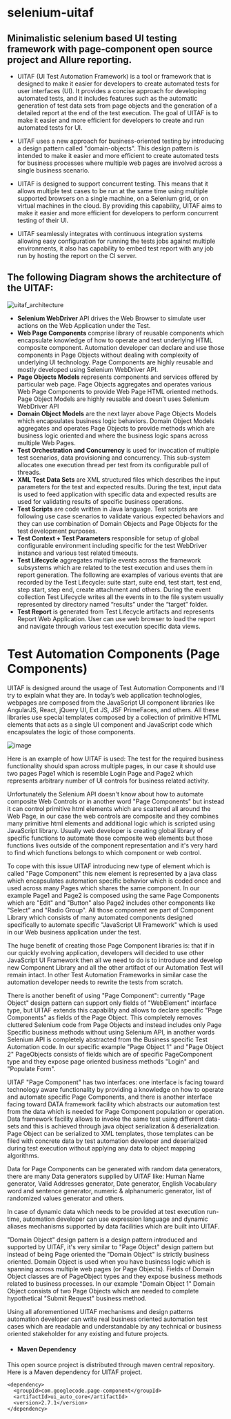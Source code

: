 # selenium-uitaf
## Minimalistic selenium based UI testing framework with page-component open source project and Allure reporting.

* UITAF (UI Test Automation Framework) is a tool or framework that is designed to make it easier for developers to create automated tests for user interfaces (UI). It provides a concise approach for developing automated tests, and it includes features such as the automatic generation of test data sets from page objects and the generation of a detailed report at the end of the test execution. The goal of UITAF is to make it easier and more efficient for developers to create and run automated tests for UI. 

* UITAF uses a new approach for business-oriented testing by introducing a design pattern called "domain-objects". This design pattern is intended to make it easier and more efficient to create automated tests for business processes where multiple web pages are involved across a single business scenario.

* UITAF is designed to support concurrent testing. This means that it allows multiple test cases to be run at the same time using multiple supported browsers on a single machine, on a Selenium grid, or on virtual machines in the cloud. By providing this capability, UITAF aims to make it easier and more efficient for developers to perform concurrent testing of their UI. 

* UITAF seamlessly integrates with continuous integration systems allowing easy configuration for running the tests jobs against multiple environments, it also has capability to embed test report with any job run by hosting the report on the CI server.  

## The following Diagram shows the architecture of the UITAF: 

![uitaf_architecture](https://github.com/user-attachments/assets/81abb88e-6f87-46f2-b45a-9eadcdbb5e34)

*	**Selenium WebDriver** API drives the Web Browser to simulate user actions on the Web Application under the Test.
*	**Web Page Components** comprise library of reusable components which encapsulate knowledge of how to operate and test underlying HTML composite component. Automation developer can declare and use those components in Page Objects without dealing with complexity of underlying UI technology. Page Components are highly reusable and mostly developed using Selenium WebDriver API.
*	**Page Objects Models** represents components and services offered by particular web page. Page Objects aggregates and operates various Web Page Components to provide Web Page HTML oriented methods. Page Object Models are highly reusable and doesn’t uses Selenium WebDriver API
*	**Domain Object Models** are the next layer above Page Objects Models which encapsulates business logic behaviors. Domain Object Models aggregates and operates Page Objects to provide methods which are business logic oriented and where the business logic spans across multiple Web Pages.
*	**Test Orchestration and Concurrency** is used for invocation of multiple test scenarios, data provisioning and concurrency. This sub-system allocates one execution thread per test from its configurable pull of threads.
*	**XML Test Data Sets** are XML structured files which describes the input parameters for the test and expected results. During the test, input data is used to feed application with specific data and expected results are used for validating results of specific business operations.
*	**Test Scripts** are code written in Java language. Test scripts are following use case scenarios to validate various expected behaviors and they can use combination of Domain Objects and Page Objects for the test development purposes.
*	**Test Context + Test Parameters** responsible for setup of global configurable environment including specific for the test WebDriver instance and various test related timeouts.
*	**Test Lifecycle** aggregates multiple events across the framework subsystems which are related to the test execution and uses them in report generation. The following are examples of various events that are recorded by the Test Lifecycle: suite start, suite end, test start, test end, step start, step end, create attachment and others. During the event collection Test Lifecycle writes all the events in to the file system usually represented by directory named “results” under the “target” folder.
*	**Test Report** is generated from Test Lifecycle artifacts and represents Report Web Application. User can use web browser to load the report and navigate through various test execution specific data views.


# Test Automation Components (Page Components)

UITAF is designed around the usage of Test Automation Components and I'll try to explain what they are. 
In today’s web application technologies, webpages are composed from the JavaScript UI component libraries like AngularJS, React, jQuery UI, Ext JS, JSF PrimeFaces, and others. All these libraries use special templates composed by a collection of primitive HTML elements that acts as a single UI component and JavaScript code which encapsulates the logic of those components.

![image](https://user-images.githubusercontent.com/7651167/61152108-8cd02d80-a4b5-11e9-9fe0-14a8bb024f74.png)

Here is an example of how UITAF is used: The test for the required business functionality should span across multiple pages, in our case it should use two pages Page1 which is resemble Login Page and Page2 which represents arbitrary number of UI controls for business related activity.

Unfortunately the Selenium API doesn't know about how to automate composite Web Controls or in another word "Page Components" but instead it can control primitive html elements which are scattered all around the Web Page, in our case the web controls are composite and they combines many primitive html elements and additional logic which is scripted using JavaScript library. Usually web developer is creating global library of specific functions to automate those composite web elements but those functions lives outside of the component representation and it's very hard to find which functions belongs to which component or web control.

To cope with this issue UITAF introducing new type of element which is called "Page Component" this new element is represented by a java class which encapsulates automation specific behavior which is coded once and used across many Pages which shares the same component. In our example Page1 and Page2 is composed using the same Page Components which are "Edit" and "Button" also Page2 includes other components like "Select" and "Radio Group". All those component are part of Component Library which consists of many automated components designed specifically to automate specific "JavaScript UI Framework" which is used in our Web business application under the test.

The huge benefit of creating those Page Component libraries is: that if in our quickly evolving application, developers will decided to use other JavaScript UI Framework then all we need to do is to introduce and develop new Component Library and all the other artifact of our Automation Test will remain intact. In other Test Automation Frameworks in similar case the automation developer needs to rewrite the tests from scratch.

There is another benefit of using "Page Component": currently "Page Object" design pattern can support only fields of "WebElement" interface type, but UITAF extends this capability and allows to declare specific "Page Components" as fields of the Page Object. This completely removes cluttered Selenium code from Page Objects and instead includes only Page Specific business methods without using Selenium API, in another words Selenium API is completely abstracted from the Business specific Test Automation code. In our specific example "Page Object 1" and "Page Object 2" PageObjects consists of fields which are of specific PageComponent type and they expose page oriented business methods "Login" and "Populate Form".

UITAF "Page Component" has two interfaces: one interface is facing toward technology aware functionality by providing a knowledge on how to operate and automate specific Page Components, and there is another interface facing toward DATA framework facility which abstracts our automation test from the data which is needed for Page Component population or operation. 
Data framework facility allows to invoke the same test using different data-sets and this is achieved through java object serialization & deserialization. Page Object can be serialized to XML templates, those templates can be filed with concrete data by test automation developer and deserialized during test execution without applying any data to object mapping algorithms. 

Data for Page Components can be generated with random data generators, there are many Data generators supplied by UITAF like: Human Name generator, Valid Addresses generator, Date generator, English Vocabulary word and sentence generator, numeric & alphanumeric generator, list of randomized values generator and others. 

In case of dynamic data which needs to be provided at test execution run-time, automation developer can use expression language and dynamic aliases mechanisms supported by data facilities which are built into UITAF.

"Domain Object" design pattern is a design pattern introduced and supported by UITAF, it's very similar to "Page Object" design pattern but instead of being Page oriented the "Domain Object" is strictly business oriented. Domain Object is used when you have business logic which is spanning across multiple web pages (or Page Objects). Fields of Domain Object classes are of PageObject types and they expose business methods related to business processes. In our example "Domain Object 1" Domain Object consists of two Page Objects which are needed to complete hypothetical "Submit Request" business method.

Using all aforementioned UITAF mechanisms and design patterns automation developer can write real business oriented automation test cases which are readable and understandable by any technical or business oriented stakeholder for any existing and future projects.

* #### Maven Dependency
This open source project is distributed through maven central repository. Here is a Maven dependency for UITAF project.
```
<dependency>
  <groupId>com.googlecode.page-component</groupId>
  <artifactId>ui_auto_core</artifactId>
  <version>2.7.1</version>
</dependency>
```
